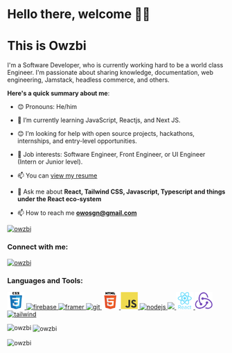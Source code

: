# Hello there, welcome 👋🏾

<h1 align="left">This is Owzbi</h1>

I'm a Software Developer, who is currently working hard to be a world class Engineer. I'm passionate about sharing knowledge, documentation, web engineering, Jamstack, headless commerce, and others.

**Here's a quick summary about me**:

- 😊 Pronouns: He/him
- 🌱 I’m currently learning JavaScript, Reactjs, and Next JS.
- 😊 I’m looking for help with open source projects, hackathons, internships, and entry-level opportunities.
- 💼 Job interests: Software Engineer, Front Engineer, or UI Engineer (Intern or Junior level).
- 📫 You can [view my resume](https://drive.google.com/file/d/1Ya_R8Jbo3hhFuGp-ZiZLqKQ8ZD7OqI1t/view?usp=drivesdk)
- 💬 Ask me about **React, Tailwind CSS, Javascript, Typescript and things under the React eco-system**

- 📫 How to reach me **owosgn@gmail.com**

<p align="left"> <a href="https://twitter.com/owzbi" target="blank"><img src="https://img.shields.io/twitter/follow/owzbi?logo=twitter&style=for-the-badge" alt="owzbi" /></a> </p>

<h3 align="left">Connect with me:</h3>
<p align="left">
<a href="https://twitter.com/owzbi" target="blank"><img align="center" src="https://raw.githubusercontent.com/rahuldkjain/github-profile-readme-generator/master/src/images/icons/Social/twitter.svg" alt="owzbi" height="30" width="40" /></a>
</p>

<h3 align="left">Languages and Tools:</h3>
<p align="left"> <a href="https://www.w3schools.com/css/" target="_blank" rel="noreferrer"> <img src="https://raw.githubusercontent.com/devicons/devicon/master/icons/css3/css3-original-wordmark.svg" alt="css3" width="40" height="40"/> </a> <a href="https://firebase.google.com/" target="_blank" rel="noreferrer"> <img src="https://www.vectorlogo.zone/logos/firebase/firebase-icon.svg" alt="firebase" width="40" height="40"/> </a> <a href="https://www.framer.com/" target="_blank" rel="noreferrer"> <img src="https://www.vectorlogo.zone/logos/framer/framer-icon.svg" alt="framer" width="40" height="40"/> </a> <a href="https://git-scm.com/" target="_blank" rel="noreferrer"> <img src="https://www.vectorlogo.zone/logos/git-scm/git-scm-icon.svg" alt="git" width="40" height="40"/> </a> <a href="https://www.w3.org/html/" target="_blank" rel="noreferrer"> <img src="https://raw.githubusercontent.com/devicons/devicon/master/icons/html5/html5-original-wordmark.svg" alt="html5" width="40" height="40"/> </a> <a href="https://developer.mozilla.org/en-US/docs/Web/JavaScript" target="_blank" rel="noreferrer"> <img src="https://raw.githubusercontent.com/devicons/devicon/master/icons/javascript/javascript-original.svg" alt="javascript" width="40" height="40"/> </a> <a href="https://nodejs.org/" target="_blank" rel="noreferrer"> <img src="https://nodejs.org/static/images/logo.svg" alt="nodejs" width="40" height="40"/> </a> <a href="https://www.typescriptlang.org/" target="_blank" rel="noreferrer"> <img src="https://upload.wikimedia.org/wikipedia/commons/thumb/4/4c/Typescript_logo_2020.svg/1200px-Typescript_logo_2020.svg.png" target="_blank" rel="noreferrer"> <img src="https://raw.githubusercontent.com/devicons/devicon/master/icons/react/react-original-wordmark.svg" alt="react" width="40" height="40"/> </a> <a href="https://redux.js.org" target="_blank" rel="noreferrer"> <img src="https://raw.githubusercontent.com/devicons/devicon/master/icons/redux/redux-original.svg" alt="redux" width="40" height="40"/> </a> <a href="https://tailwindcss.com/" target="_blank" rel="noreferrer"> <img src="https://www.vectorlogo.zone/logos/tailwindcss/tailwindcss-icon.svg" alt="tailwind" width="40" height="40"/> </a> </p>

<p><img align="left" src="https://github-readme-stats.vercel.app/api/top-langs?username=owzbi&show_icons=true&locale=en&layout=compact" alt="owzbi" /></p>

<p>&nbsp;<img align="center" src="https://github-readme-stats.vercel.app/api?username=owzbi&show_icons=true&locale=en" alt="owzbi" /></p>

<p><img align="center" src="https://github-readme-streak-stats.herokuapp.com/?user=owzbi&" alt="owzbi" /></p>
